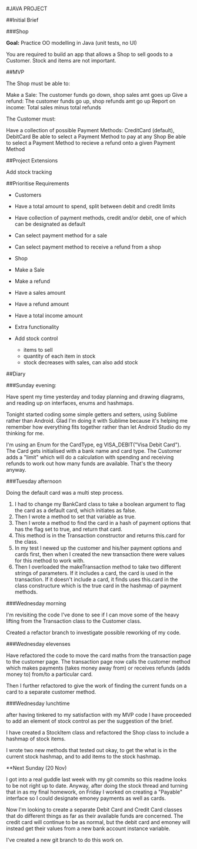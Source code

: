 #JAVA PROJECT

##Initial Brief

###Shop

**Goal:** Practice OO modelling in Java (unit tests, no UI)

You are required to build an app that allows a Shop to sell goods to a Customer. Stock and items are not important.

##MVP

The Shop must be able to:

Make a Sale: The customer funds go down, shop sales amt goes up
Give a refund: The customer funds go up, shop refunds amt go up
Report on income: Total sales minus total refunds

The Customer must:

Have a collection of possible Payment Methods: CreditCard (default), DebitCard
Be able to select a Payment Method to pay at any Shop
Be able to select a Payment Method to recieve a refund onto a given Payment Method

##Project Extensions

Add stock tracking

##Prioritise Requirements

* Customers
 * Have a total amount to spend, split between debit and credit limits
 * Have collection of payment methods, credit and/or debit, one of which can be designated as default
 * Can select payment method for a sale 
 * Can select payment method to receive a refund from a shop

* Shop
 * Make a Sale
 * Make a refund
 * Have a sales amount
 * Have a refund amount
 * Have a total income amount

* Extra functionality
 * Add stock control
   * items to sell
   * quantity of each item in stock
   * stock decreases with sales, can also add stock

##Diary

###Sunday evening:

Have spent my time yesterday and today planning and drawing diagrams, and reading up on interfaces, enums and hashmaps.

Tonight started coding some simple getters and setters, using Sublime rather than Android. Glad I'm doing it with Sublime because it's helping me remember how everything fits together rather than let Android Studio do my thinking for me.

I'm using an Enum for the CardType, eg VISA_DEBIT("Visa Debit Card"). The Card gets initialised with a bank name and  card type. The Customer adds a "limit" which will do a calculation with spending and receiving refunds to work out how many funds are available. That's the theory anyway.

###Tuesday afternoon

Doing the default card was a multi step process. 

1. I had to change my BankCard class to take a boolean argument to flag the card as a default card, which initiates as false. 
2. Then I wrote a method to set that variable as true. 
3. Then I wrote a method to find the card in a hash of payment options that has the flag set to true, and return that card. 
4. This method is in the Transaction constructor and returns this.card for the class. 
5. In my test I newed up the customer and his/her payment options and cards first, then when I created the new transaction there were values for this method to work with. 
6. Then I overloaded the makeTransaction method to take two different strings of parameters. If it includes a card, the card is used in the transaction. If it doesn't include a card, it finds uses this.card in the class constructure which is the true card in the hashmap of payment methods.

###Wednesday morning

I'm revisiting the code I've done to see if I can move some of the heavy lifting from the Transaction class to the Customer class.

Created a refactor branch to investigate possible reworking of my code.

###Wednesday elevenses

Have refactored the code to move the card maths from the transaction page to the customer page. The transaction page now calls the customer method which makes payments (takes money away from) or receives refunds (adds money to) from/to a particular card. 

Then I further refactored to give the work of finding the current funds on a card to a separate customer method.

###Wednesday lunchtime

after having tinkered to my satisfaction with my MVP code I have proceeded to add an element of stock control as per the suggestion of the brief.

I have created a StockItem class and refactored the Shop class to include a hashmap of stock items. 

I wrote two new methods that tested out okay, to get the what is in the current stock hashmap, and to add items to the stock hashmap.

**Next Sunday (20 Nov)

I got into a real guddle last week with my git commits so this readme looks to be not right up to date. Anyway, after doing the stock thread and turning that in as my final homework, on Friday I worked on creating a "Payable" interface so I could designate emoney payments as well as cards. 

Now I'm looking to create a separate Debit Card and Credit Card classes that do different things as far as their available funds are concerned. The credit card will continue to be as normal, but the debit card and emoney will instead get their values from a new bank account instance variable.

I've created a new git branch to do this work on.
